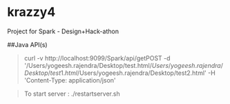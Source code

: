 # krazzy4
Project for Spark - Design+Hack-athon


##Java API(s)

>curl -v http://localhost:9099/Spark/api/getPOST -d '/Users/yogeesh.rajendra/Desktop/test.html$/Users/yogeesh.rajendra/Desktop/test1.html$/Users/yogeesh.rajendra/Desktop/test2.html' -H 'Content-Type: application/json'

>To start server : ./restartserver.sh

